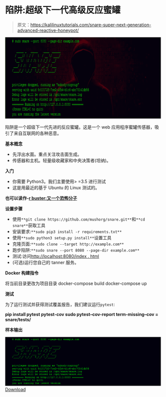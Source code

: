# 陷阱:超级下一代高级反应蜜罐

> 原文：<https://kalilinuxtutorials.com/snare-super-next-generation-advanced-reactive-honeypot/>

[![Snare : Super Next Generation Advanced Reactive HonEypot](img/526e52aa227267e107f4c0448a303dc0.png "Snare : Super Next Generation Advanced Reactive HonEypot")](https://1.bp.blogspot.com/-sapD6oEi00Y/XbBTHVz-ttI/AAAAAAAADFY/YMPlunM3QLk0ur9sF3M1HLbXsUxh6oeeACLcBGAsYHQ/s1600/Sample%25281%2529.png)

陷阱是一个超级下一代先进的反应蜜罐。这是一个 web 应用程序蜜罐传感器，吸引了来自互联网的各种恶意。

**基本概念**

*   先浮出水面。重点关注攻击面生成。
*   传感器和主机。轻量级收藏家和中央决策者(坦纳)。

**入门**

*   你需要 Python3。我们主要使用> =3.5 进行测试
*   这是用最近的基于 Ubuntu 的 Linux 测试的。

**也可以读作-[r buster:又一个恐怖分子](https://kalilinuxtutorials.com/rbuster-dirbuster/)**

**设置步骤**

*   使用`**git clone https://github.com/mushorg/snare.git**`和`**cd snare**`获取工具
*   安装要求:`**sudo pip3 install -r requirements.txt**`
*   使用`**sudo python3 setup.py install**`设置工具
*   克隆页面:`**sudo clone --target http://example.com**`
*   跑步陷阱:`**sudo snare --port 8080 --page-dir example.com**`
*   测试:访问[http://localhost:8080/index . html](http://localhost:8080/index.html)
*   (可选)运行您自己的 tanner 服务。

**Docker 构建指令**

将当前目录更改为项目目录
docker-compose build
docker-compose up

**测试**

为了运行测试并获得测试覆盖报告，我们建议运行`pytest`:

**pip install pytest pytest-cov
sudo pytest–cov-report term-missing–cov = snare/tests/**

**样本输出**

![](img/61e928c01fc25464b291f402fc6b2573.png)[Download](https://github.com/mushorg/snare)